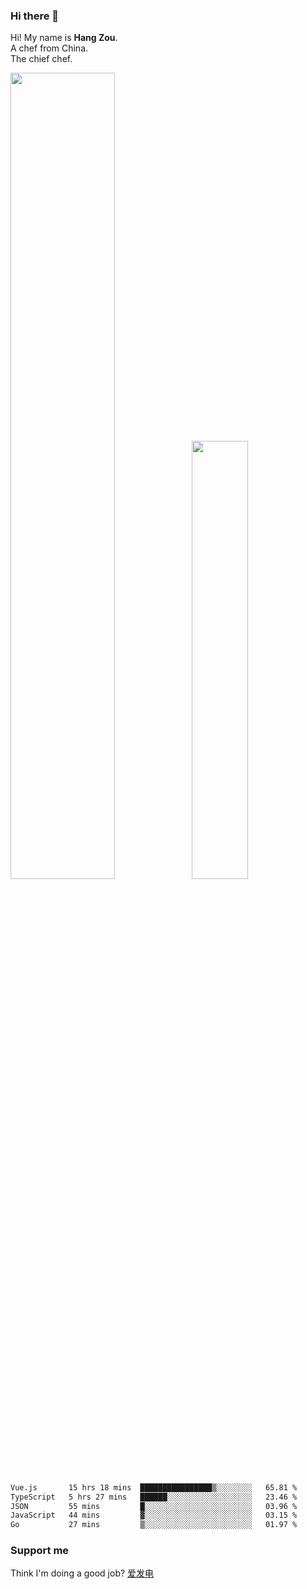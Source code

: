 ### Hi there 👋

Hi! My name is **Hang Zou**.  
A chef from China.  
The chief chef.

<img align="" width="57.5%" src="https://github-readme-stats.vercel.app/api?username=zouhangwithsweet&hide_title=true&hide_border=true&show_icons=true&include_all_commits=true&line_height=21" /><img align="" width="42.4%" src="https://github-readme-stats.vercel.app/api/top-langs/?username=zouhangwithsweet&hide_title=true&hide_border=true&layout=compact" />

<!--START_SECTION:waka-->

```txt
Vue.js       15 hrs 18 mins  ████████████████▒░░░░░░░░   65.81 %
TypeScript   5 hrs 27 mins   ██████░░░░░░░░░░░░░░░░░░░   23.46 %
JSON         55 mins         █░░░░░░░░░░░░░░░░░░░░░░░░   03.96 %
JavaScript   44 mins         ▓░░░░░░░░░░░░░░░░░░░░░░░░   03.15 %
Go           27 mins         ▒░░░░░░░░░░░░░░░░░░░░░░░░   01.97 %
```

<!--END_SECTION:waka-->

### Support me

Think I'm doing a good job? [爱发电](https://afdian.net/@zouhangsweet)
